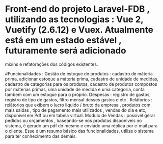 # Front-end do projeto Laravel-FDB , utilizando as tecnologias : Vue 2, Vuetify (2.6.12) e Vuex. Atualmente está em um estado estável , futuramente será adicionado 
mixins e refatorações dos códigos existentes.

#Funcionalidades : Gestão de estoque de produtos : cadastro de máteria prima, adicionar estoque a máteria prima, cadastro de unidade de medidas, cadastro de categorias
para os produtos, cadastro de produtos compostos por máterias primas, uma unidade de medida e uma categoria, conta tambem com um estoque para o próprio. 
 Despesas : registro de gastos, registro de tipo de gastos, filtro mensal desses gastos e etc . Relátorios : relátorios que exibem o lucro liquido / bruto da empresa 
 , produtos com mais saidas , tipo de pagamento mais utilizados , vendas do dia e etc, disponivel em Pdf ou em tabela virtual. Modulo de Vendas : possivel gerar pedidos
 ou orçamentos , baseando-se nos produtos disponiveis no sistema, é gerado um pdf do mesmo e enviado uma réplica por e-mail para o cliente. Esse é um resumo básico das
 funcionalidades, utilize o sistema para ter conhecimento das demais.
